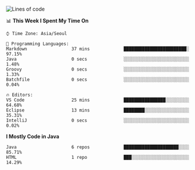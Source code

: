 <!--START_SECTION:waka-->
![Lines of code](https://img.shields.io/badge/From%20Hello%20World%20I%27ve%20Written-230757%20lines%20of%20code-blue)

📊 **This Week I Spent My Time On** 

```text
⌚︎ Time Zone: Asia/Seoul

💬 Programming Languages: 
Markdown                 37 mins             ████████████████████████░   97.15% 
Java                     0 secs              ░░░░░░░░░░░░░░░░░░░░░░░░░   1.48% 
Groovy                   0 secs              ░░░░░░░░░░░░░░░░░░░░░░░░░   1.33% 
Batchfile                0 secs              ░░░░░░░░░░░░░░░░░░░░░░░░░   0.04%

🔥 Editors: 
VS Code                  25 mins             ████████████████░░░░░░░░░   64.68% 
Eclipse                  13 mins             ████████░░░░░░░░░░░░░░░░░   35.31% 
IntelliJ                 0 secs              ░░░░░░░░░░░░░░░░░░░░░░░░░   0.02%

```

**I Mostly Code in Java** 

```text
Java                     6 repos             █████████████████████░░░░   85.71% 
HTML                     1 repo              ███░░░░░░░░░░░░░░░░░░░░░░   14.29%

```



<!--END_SECTION:waka-->
<!--
**cgkim449/cgkim449** is a ✨ _special_ ✨ repository because its `README.md` (this file) appears on your GitHub profile.

Here are some ideas to get you started:

- 🔭 I’m currently working on ...
- 🌱 I’m currently learning ...
- 👯 I’m looking to collaborate on ...
- 🤔 I’m looking for help with ...
- 💬 Ask me about ...
- 📫 How to reach me: ...
- 😄 Pronouns: ...
- ⚡ Fun fact: ...
-->
